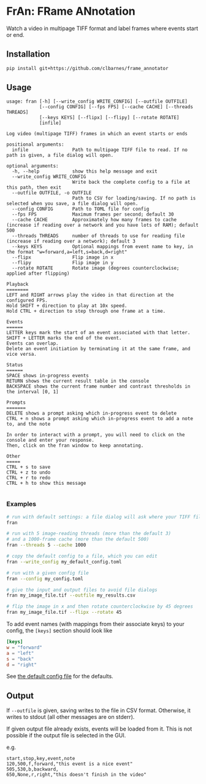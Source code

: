 # FrAn: FRame ANnotation

Watch a video in multipage TIFF format and label frames where events start or end.

## Installation

```bash
pip install git+https://github.com/clbarnes/frame_annotator
```

## Usage

```help
usage: fran [-h] [--write_config WRITE_CONFIG] [--outfile OUTFILE]
            [--config CONFIG] [--fps FPS] [--cache CACHE] [--threads THREADS]
            [--keys KEYS] [--flipx] [--flipy] [--rotate ROTATE]
            [infile]

Log video (multipage TIFF) frames in which an event starts or ends

positional arguments:
  infile                Path to multipage TIFF file to read. If no path is given, a file dialog will open.

optional arguments:
  -h, --help            show this help message and exit
  --write_config WRITE_CONFIG
                        Write back the complete config to a file at this path, then exit
  --outfile OUTFILE, -o OUTFILE
                        Path to CSV for loading/saving. If no path is selected when you save, a file dialog will open.
  --config CONFIG       Path to TOML file for config
  --fps FPS             Maximum frames per second; default 30
  --cache CACHE         Approximately how many frames to cache (increase if reading over a network and you have lots of RAM); default 500
  --threads THREADS     number of threads to use for reading file (increase if reading over a network); default 3
  --keys KEYS           Optional mappings from event name to key, in the format "w=forward,a=left,s=back,d=right"
  --flipx               Flip image in x
  --flipy               Flip image in y
  --rotate ROTATE       Rotate image (degrees counterclockwise; applied after flipping)

Playback
========
LEFT and RIGHT arrows play the video in that direction at the configured FPS.
Hold SHIFT + direction to play at 10x speed.
Hold CTRL + direction to step through one frame at a time.

Events
======
LETTER keys mark the start of an event associated with that letter.
SHIFT + LETTER marks the end of the event.
Events can overlap.
Delete an event initiation by terminating it at the same frame, and vice versa.

Status
======
SPACE shows in-progress events
RETURN shows the current result table in the console
BACKSPACE shows the current frame number and contrast thresholds in the interval [0, 1]

Prompts
=======
DELETE shows a prompt asking which in-progress event to delete
CTRL + n shows a prompt asking which in-progress event to add a note to, and the note

In order to interact with a prompt, you will need to click on the console and enter your response.
Then, click on the fran window to keep annotating.

Other
=====
CTRL + s to save
CTRL + z to undo
CTRL + r to redo
CTRL + h to show this message
  
```

### Examples

```bash
# run with default settings: a file dialog will ask where your TIFF file is and where to save the CSV
fran

# run with 5 image-reading threads (more than the default 3)
# and a 1000-frame cache (more than the default 500)
fran --threads 5 --cache 1000

# copy the default config to a file, which you can edit
fran --write_config my_default_config.toml

# run with a given config file
fran --config my_config.toml

# give the input and output files to avoid file dialogs
fran my_image_file.tif --outfile my_results.csv

# flip the image in x and then rotate counterclockwise by 45 degrees
fran my_image_file.tif --flipx --rotate 45

```

To add event names (with mappings from their associate keys) to your config, the `[keys]` section should look like

```toml
[keys]
w = "forward"
a = "left"
s = "back"
d = "right"

```

See [the default config file](fran/config.toml) for the defaults.

## Output

If `--outfile` is given, saving writes to the file in CSV format.
Otherwise, it writes to stdout (all other messages are on stderr).

If given output file already exists, events will be loaded from it.
This is not possible if the output file is selected in the GUI.

e.g.

```csv
start,stop,key,event,note
120,500,f,forward,"this event is a nice event"
505,530,b,backward,
650,None,r,right,"this doesn't finish in the video"
```
